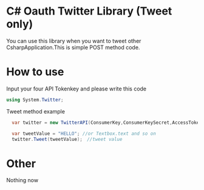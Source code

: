

# C# Oauth Twitter Library (Tweet only)
You can use this library when you want to tweet other CsharpApplication.This is simple POST method code.
# How to use
Input your four API Tokenkey and please write this code

```C#
using System.Twitter;
```
Tweet method example
```C#
  var twitter = new TwitterAPI(ConsumerKey,ConsumerKeySecret,AccessToken,AccessTokenSecret);

  var tweetValue = "HELLO"; //or Textbox.text and so on
  twitter.Tweet(tweetValue);　//tweet value
```
            
# Other
Nothing now
